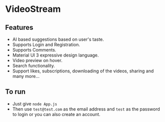 # VideoStream

## Features
* AI based suggestions based on user's taste.
* Supports Login and Registration.
* Supports Comments.
* Material UI 3 expressive design language.
* Video preview on hover.
* Search functionality.
* Support likes, subscriptions, downloading of the videos, sharing and many more...

## To run
* Just give `node App.js`
* Then use `test@test.com` as the email address and `test` as the password to login or you can also create an account. 